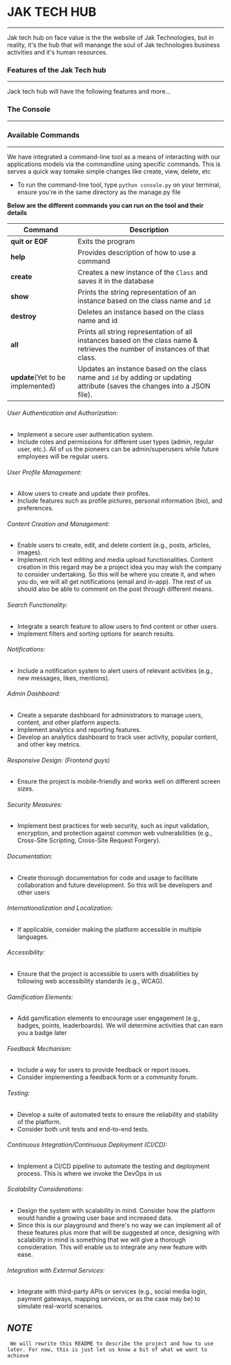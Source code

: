 # JAK TECH HUB
--------------

Jak tech hub on face value is the the website of Jak Technologies, but in reality, it's the hub that will manange the soul of Jak technologies business activities and it's human resources.

### Features of the Jak Tech hub
--------------------------------
Jack tech hub will have the following features and more...


### The Console
---------------

### Available Commands
----------------------

We have integrated a command-line tool as a means of interacting with our applications models via the commandline using specific commands. 
This is serves a quick way tomake simple changes like create, view, delete, etc

- To run the command-line tool, type ```python console.py``` on your terminal, ensure you're in the same directory as the manage.py file

**Below are the different commands you can run on the tool and their details**

|**Command**    |       **Description**                                |
|---------------|-------------------------------------------------------|
|**quit or EOF**| Exits the program                                    |
|**help**       | Provides description of how to use a command         |
|**create**     | Creates a new instance of the ```Class``` and saves it in the database|
|**show**       | Prints the string representation of an instance based on the class name and ```id```|
|**destroy**    | Deletes an instance based on the class name and id |
|**all**        | Prints all string representation of all instances based on the class name & retrieves the number of instances of that class.|
|**update**(Yet to be implemented)     | Updates an instance based on the class name and ```id``` by adding or updating attribute (saves the changes into a JSON file).|



###### User Authentication and Authorization:
- Implement a secure user authentication system.
- Include roles and permissions for different user types (admin, regular user, etc.). All of us the pioneers can be admin/superusers while future employees will be regular users.

###### User Profile Management:
- Allow users to create and update their profiles.
- Include features such as profile pictures, personal information (bio), and preferences.

###### Content Creation and Management:
- Enable users to create, edit, and delete content (e.g., posts, articles, images).
- Implement rich text editing and media upload functionalities. Content creation in this regard may be a project idea you may wish the company to consider undertaking. So this will be where you create it, and when you do, we will all get notifications (email and in-app). The rest of us should also be able to comment on the post through different means.

###### Search Functionality:
- Integrate a search feature to allow users to find content or other users.
- Implement filters and sorting options for search results.

###### Notifications:
- Include a notification system to alert users of relevant activities (e.g., new messages, likes, mentions).

###### Admin Dashboard:
- Create a separate dashboard for administrators to manage users, content, and other platform aspects.
- Implement analytics and reporting features. 
- Develop an analytics dashboard to track user activity, popular content, and other key metrics.

###### Responsive Design: (Frontend guys)
- Ensure the project is mobile-friendly and works well on different screen sizes.

###### Security Measures:
- Implement best practices for web security, such as input validation, encryption, and protection against common web vulnerabilities (e.g., Cross-Site Scripting, Cross-Site Request Forgery).

###### Documentation:
- Create thorough documentation for code and usage to facilitate collaboration and future development. So this will be developers and other users

###### Internationalization and Localization:
- If applicable, consider making the platform accessible in multiple languages.

###### Accessibility:
- Ensure that the project is accessible to users with disabilities by following web accessibility standards (e.g., WCAG).

###### Gamification Elements:
- Add gamification elements to encourage user engagement (e.g., badges, points, leaderboards). We will determine activities that can earn you a badge later

###### Feedback Mechanism:
- Include a way for users to provide feedback or report issues.
- Consider implementing a feedback form or a community forum.

###### Testing:
- Develop a suite of automated tests to ensure the reliability and stability of the platform.
- Consider both unit tests and end-to-end tests.

###### Continuous Integration/Continuous Deployment (CI/CD):
- Implement a CI/CD pipeline to automate the testing and deployment process.
This is where we invoke the DevOps in us

###### Scalability Considerations:
- Design the system with scalability in mind. Consider how the platform would handle a growing user base and increased data.
- Since this is our playground and there's no way we can implement all of these features plus more that will be suggested at once, designing with scalability in mind is something that we will give a thorough consideration. This will enable us to integrate any new feature with ease.

###### Integration with External Services:
- Integrate with third-party APIs or services (e.g., social media login, payment gateways, mapping services, or as the case may be) to simulate real-world scenarios.

*NOTE*
---- 
``` We will rewrite this README to describe the project and how to use later. For now, this is just let us know a bit of what we want to achieve```
